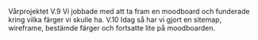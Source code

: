 Vårprojektet
V.9 
Vi jobbade med att ta fram en moodboard och funderade kring vilka färger vi skulle ha.
V.10
Idag så har vi gjort en sitemap, wireframe, bestämde färger och fortsatte lite på moodboarden. 
